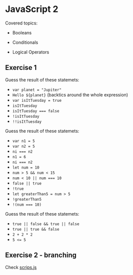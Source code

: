 # JavaScript 2

Covered topics:

- Booleans

- Conditionals

- Logical Operators

## Exercise 1

Guess the result of these statemets:

- `var planet = "Jupiter"`
- `Hello ${planet}` (backtics around the whole expression)
- `var isItTuesday = true`
- `isItTuesday`
- `isItTuesday === false`
- `!isItTuesday`
- `!!isItTuesday`

Guess the result of these statemets:

- `var n1 = 5`
- `var n2 = 5`
- `ni === n2`
- `n1 = 6`
- `ni === n2`
- `let num = 10`
- `num > 5 && num < 15`
- `num < 10 || num === 10`
- `false || true`
- `!true`
- `let greaterThan5 = num > 5`
- `!greaterThan5`
- `!(num === 10)`

Guess the result of these statemets:

- `true || false && true || false `
- `true || true && false`
- `2 + 2 * 2`
- `5 <= 5`

## Exercise 2 - branching

Check [scrips.js](./demo/scripts/script.js)

